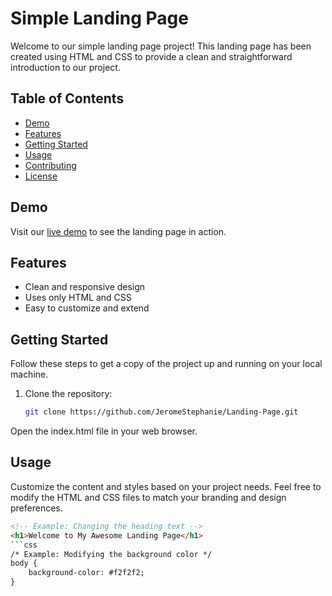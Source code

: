 # Simple Landing Page

Welcome to our simple landing page project! This landing page has been created using HTML and CSS to provide a clean and straightforward introduction to our project.

## Table of Contents
- [Demo](#demo)
- [Features](#features)
- [Getting Started](#getting-started)
- [Usage](#usage)
- [Contributing](#contributing)
- [License](#license)

## Demo
Visit our [live demo]( https://jeromestephanie.github.io/Landing-Page/) to see the landing page in action.

## Features
- Clean and responsive design
- Uses only HTML and CSS
- Easy to customize and extend

## Getting Started
Follow these steps to get a copy of the project up and running on your local machine.

1. Clone the repository:
   ```bash
   git clone https://github.com/JeromeStephanie/Landing-Page.git

Open the index.html file in your web browser.

## Usage
Customize the content and styles based on your project needs. Feel free to modify the HTML and CSS files to match your branding and design preferences.
```HTML
<!-- Example: Changing the heading text -->
<h1>Welcome to My Awesome Landing Page</h1>
```css
/* Example: Modifying the background color */
body {
    background-color: #f2f2f2;
}
